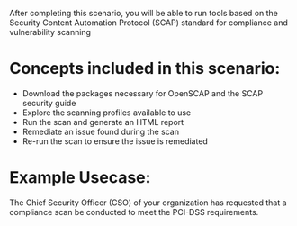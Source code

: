 After completing this scenario, you will be able to run tools based on the Security Content Automation Protocol (SCAP) standard for compliance and vulnerability scanning

# Concepts included in this scenario:
* Download the packages necessary for OpenSCAP and the SCAP security guide
* Explore the scanning profiles available to use
* Run the scan and generate an HTML report
* Remediate an issue found during the scan 
* Re-run the scan to ensure the issue is remediated

# Example Usecase:
The Chief Security Officer (CSO) of your organization has requested that a compliance scan be conducted to meet the PCI-DSS requirements. 
